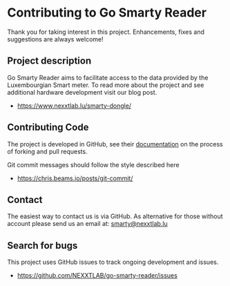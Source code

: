 # Contributing to Go Smarty Reader

Thank you for taking interest in this project. Enhancements, fixes and suggestions are always welcome! 

## Project description

Go Smarty Reader aims to facilitate access to the data provided by the Luxembourgian Smart meter. 
To read more about the project and see additional hardware development visit our blog post.  

* https://www.nexxtlab.lu/smarty-dongle/

## Contributing Code

The project is developed in GitHub, see their [documentation](https://help.github.com/categories/collaborating-on-projects-using-pull-requests/) on the process of forking and pull requests.

Git commit messages should follow the style described here

* https://chris.beams.io/posts/git-commit/

## Contact

The easiest way to contact us is via GitHub. 
As alternative for those without account please send us an email at: smarty@nexxtlab.lu

## Search for bugs

This project uses GitHub issues to track ongoing development and issues.

* https://github.com/NEXXTLAB/go-smarty-reader/issues

